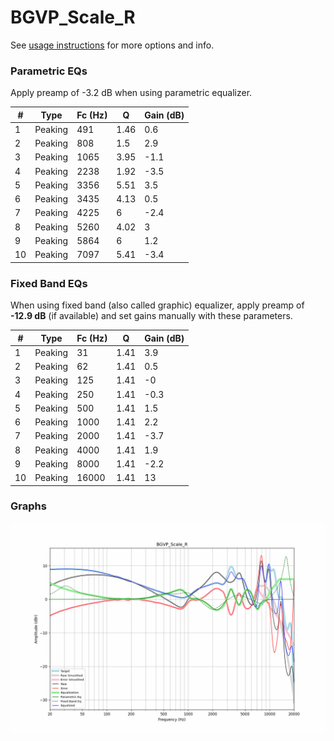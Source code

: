 # BGVP_Scale_R
See [usage instructions](https://github.com/jaakkopasanen/AutoEq#usage) for more options and info.

### Parametric EQs
Apply preamp of -3.2 dB when using parametric equalizer.

|   # | Type    |   Fc (Hz) |    Q |   Gain (dB) |
|-----|---------|-----------|------|-------------|
|   1 | Peaking |       491 | 1.46 |         0.6 |
|   2 | Peaking |       808 | 1.5  |         2.9 |
|   3 | Peaking |      1065 | 3.95 |        -1.1 |
|   4 | Peaking |      2238 | 1.92 |        -3.5 |
|   5 | Peaking |      3356 | 5.51 |         3.5 |
|   6 | Peaking |      3435 | 4.13 |         0.5 |
|   7 | Peaking |      4225 | 6    |        -2.4 |
|   8 | Peaking |      5260 | 4.02 |         3   |
|   9 | Peaking |      5864 | 6    |         1.2 |
|  10 | Peaking |      7097 | 5.41 |        -3.4 |

### Fixed Band EQs
When using fixed band (also called graphic) equalizer, apply preamp of **-12.9 dB** (if available) and set gains manually with these parameters.

|   # | Type    |   Fc (Hz) |    Q |   Gain (dB) |
|-----|---------|-----------|------|-------------|
|   1 | Peaking |        31 | 1.41 |         3.9 |
|   2 | Peaking |        62 | 1.41 |         0.5 |
|   3 | Peaking |       125 | 1.41 |        -0   |
|   4 | Peaking |       250 | 1.41 |        -0.3 |
|   5 | Peaking |       500 | 1.41 |         1.5 |
|   6 | Peaking |      1000 | 1.41 |         2.2 |
|   7 | Peaking |      2000 | 1.41 |        -3.7 |
|   8 | Peaking |      4000 | 1.41 |         1.9 |
|   9 | Peaking |      8000 | 1.41 |        -2.2 |
|  10 | Peaking |     16000 | 1.41 |        13   |

### Graphs
![](./BGVP_Scale_R.png)
